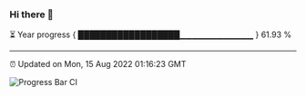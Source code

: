### Hi there 👋

⏳ Year progress { ██████████████████▁▁▁▁▁▁▁▁▁▁▁▁ } 61.93 %

---

⏰ Updated on Mon, 15 Aug 2022 01:16:23 GMT

![Progress Bar CI](https://github.com/liununu/liununu/workflows/Progress%20Bar%20CI/badge.svg)
